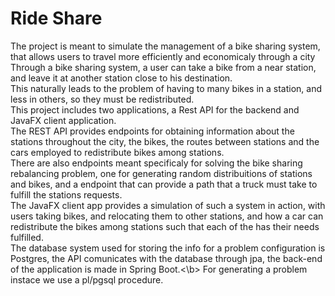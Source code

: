 # Ride Share
The project is meant to simulate the management of a bike sharing system, that allows users to travel more efficiently and economicaly through a city<br/>
Through a bike sharing system, a user can take a bike from a near station, and leave it at another station close to his destination.<br/>
This naturally leads to the problem of having to many bikes in a station, and less in others, so they must be redistributed.
<br/>
This project includes two applications, a Rest API for the backend and JavaFX client application.<br/>
The REST API provides endpoints for obtaining information about the stations throughout the city, the bikes, the routes between stations and the cars employed to redistribute bikes among stations.<br/>
There are also endpoints meant specificaly for solving the bike sharing rebalancing problem, one for generating random distribuitions of stations and bikes, and a endpoint that can provide a path that a truck must take to fulfill the stations requests.<br/>
The JavaFX client app provides a simulation of such a system in action, with users taking bikes, and relocating them to other stations, and how a car can redistribute the bikes among stations such that each of the has their needs fulfilled.<br/>
The database system used for storing the info for a problem configuration is Postgres, the API comunicates with the database through jpa, the back-end of the application is made in Spring Boot.<\b> For generating a problem instace we use a pl/pgsql procedure.


